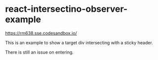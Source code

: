 # react-intersectino-observer-example

https://rm638.sse.codesandbox.io/

This is an example to show a target div intersecting with a sticky header.

There is still an issue on entering.
